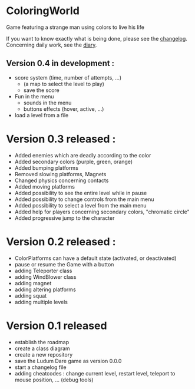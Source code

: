 # ColoringWorld
Game featuring a strange man using colors to live his life

If you want to know exactly what is being done, please see the [changelog](CHANGELOG.md).
Concerning daily work, see the [diary](DIARY.md).

## Version 0.4 in development :
* score system (time, number of attempts, …)
    - (a map to select the level to play)
    - save the score
* Fun in the menu
    - sounds in the menu
    - buttons effects (hover, active, …)
* load a level from a file

# Version 0.3 released :
* Added enemies which are deadly according to the color
* Added secondary colors (purple, green, orange)
* Added bumping platforms
* Removed slowing platforms, Magnets
* Changed physics concerning contacts
* Added moving platforms
* Added possibility to see the entire level while in pause
* Added possibility to change controls from the main menu
* Added possibility to select a level from the main menu
* Added help for players concerning secondary colors, "chromatic circle"
* Added progressive jump to the character

# Version 0.2 released :
* ColorPlatforms can have a default state (activated, or deactivated)
* pause or resume the Game with a button
* adding Teleporter class
* adding WindBlower class
* adding magnet
* adding altering platforms
* adding squat
* adding multiple levels


# Version 0.1 released
* establish the roadmap
* create a class diagram
* create a new repository
* save the Ludum Dare game as version 0.0.0
* start a changelog file
* adding cheatcodes : change current level, restart level, teleport to mouse position, … (debug tools)

